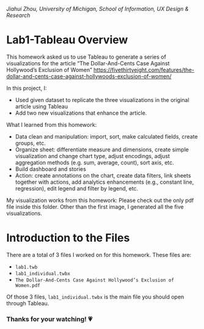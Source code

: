 *Jiahui Zhou, University of Michigan, School of Information, UX Design & Research*

# Lab1-Tableau Overview
This homework asked us to use Tableau to generate a series of visualizations for the article “The Dollar-And-Cents Case Against Hollywood’s Exclusion of Women” https://fivethirtyeight.com/features/the-dollar-and-cents-case-against-hollywoods-exclusion-of-women/ 

In this project, I:
* Used given dataset to replicate the three visualizations in the original article using Tableau
* Add two new visualizations that enhance the article. 

What I learned from this homework:
* Data clean and manipulation: import, sort, make calculated fields, create groups, etc.
* Organize sheet: differentiate measure and dimensions, create simple visualization and change chart type, adjust encodings, adjust aggregation methods (e.g. sum, average, count), sort axis, etc.
* Build dashboard and stories
* Action: create annotations on the chart, create data filters, link sheets together with actions, add analytics enhancements (e.g., constant line, regression), edit legend and filter by legend, etc.

My visualization works from this homework:
Please check out the only pdf file inside this folder. Other than the first image, I generated all the five visualizations.

# Introduction to the Files
There are a total of 3 files I worked on for this homework. These files are:
*  `lab1.twb`
*  `lab1_individual.twbx`
*  `The Dollar-And-Cents Case Against Hollywood’s Exclusion of Women.pdf`

Of those 3 files, `lab1_individual.twbx` is the main file you should open through Tableau. 

### Thanks for your watching! 💗
